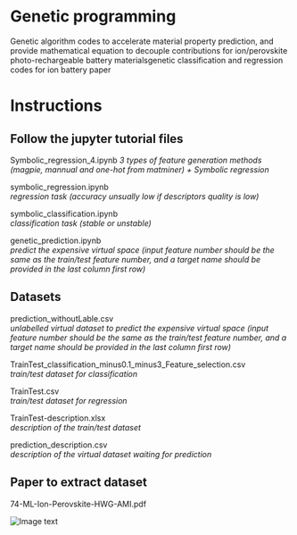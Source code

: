 # Genetic programming

  Genetic algorithm codes to accelerate material property prediction, and provide mathematical equation to decouple contributions for ion/perovskite photo-rechargeable battery materialsgenetic classification and regression codes for ion battery paper


# Instructions

## Follow the jupyter tutorial files

 Symbolic_regression_4.ipynb
_3 types of feature generation methods (magpie, mannual and one-hot from matminer) + Symbolic regression_

 
 symbolic_regression.ipynb         
_regression task (accuracy unsually low if descriptors quality is low)_


 symbolic_classification.ipynb     
_classification task (stable or unstable)_


 genetic_prediction.ipynb          
_predict the expensive virtual space (input feature number should be the same as the train/test feature number, and a target name should be provided in the last column first row)_


## Datasets

 prediction_withoutLable.csv       
_unlabelled virtual dataset to predict the expensive virtual space (input feature number should be the same as the train/test feature number, and a target name should be provided in the last column first row)_


 TrainTest_classification_minus0.1_minus3_Feature_selection.csv       
_train/test dataset for classification_ 


 TrainTest.csv    
_train/test dataset for regression_


 TrainTest-description.xlsx    
_description of the train/test dataset_


 prediction_description.csv     
_description of the virtual dataset waiting for prediction_


## Paper to extract dataset

 74-ML-Ion-Perovskite-HWG-AMI.pdf


![Image text](https://github.com/Zhang-NJ-Lab/genetic_ion-perovskite_PhotoRechargeableBattery/blob/d3c783360adb07324894c02c1bf70ea58226f77b/images/paper.png)
